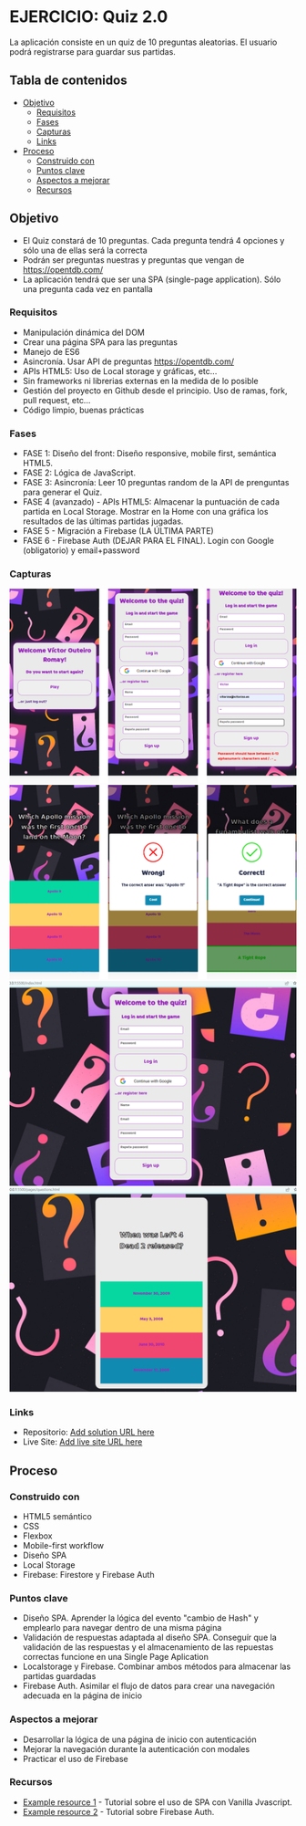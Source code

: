 # EJERCICIO: Quiz 2.0

La aplicación consiste en un quiz de 10 preguntas aleatorias. El usuario podrá registrarse para guardar sus partidas.

## Tabla de contenidos

- [Objetivo](#objetivo)
  - [Requisitos](#requisitos)
  - [Fases](#fases)
  - [Capturas](#capturas)
  - [Links](#links)
- [Proceso](#Proceso)
  - [Construido con](#construido-con)
  - [Puntos clave](#puntos-clave)
  - [Aspectos a mejorar](#aspectos-a-mejorar)
  - [Recursos](#recursos)

## Objetivo

- El Quiz constará de 10 preguntas. Cada pregunta tendrá 4 opciones y sólo una de ellas será la correcta
- Podrán ser preguntas nuestras y preguntas que vengan de https://opentdb.com/
- La aplicación tendrá que ser una SPA (single-page application). Sólo una pregunta cada vez en pantalla

### Requisitos

- Manipulación dinámica del DOM
- Crear una página SPA para las preguntas
- Manejo de ES6
- Asincronía. Usar API de preguntas https://opentdb.com/
- APIs HTML5: Uso de Local storage y gráficas, etc...
- Sin frameworks ni librerias externas en la medida de lo posible
- Gestión del proyecto en Github desde el principio. Uso de ramas, fork, pull request, etc...
- Código limpio, buenas prácticas

### Fases

- FASE 1: Diseño del front: Diseño responsive, mobile first, semántica HTML5.
- FASE 2: Lógica de JavaScript.
- FASE 3: Asincronía: Leer 10 preguntas random de la API de prenguntas para generar el Quiz.
- FASE 4 (avanzado) - APIs HTML5: Almacenar la puntuación de cada partida en Local Storage. Mostrar en la Home con una gráfica los resultados de las últimas partidas jugadas.
- FASE 5 - Migración a Firebase (LA ÚLTIMA PARTE)
- FASE 6 - Firebase Auth (DEJAR PARA EL FINAL). Login con Google (obligatorio) y email+password

### Capturas

![](./assets/screenshots/smartphone-login.jpg)
![](./assets/screenshots/smartphone-play.jpg)
![](./assets/screenshots/desktop-login.jpg)
![](./assets/screenshots/desktop-play.jpg)

### Links

- Repositorio: [Add solution URL here](https://github.com/Radu-A/quiz-team-up)
- Live Site: [Add live site URL here](https://quiz-team-up.vercel.app/)

## Proceso

### Construido con

- HTML5 semántico
- CSS
- Flexbox
- Mobile-first workflow
- Diseño SPA
- Local Storage
- Firebase: Firestore y Firebase Auth

### Puntos clave

- Diseño SPA. Aprender la lógica del evento "cambio de Hash" y emplearlo para navegar dentro de una misma página
- Validación de respuestas adaptada al diseño SPA. Conseguír que la validación de las respuestas y el almacenamiento de las repuestas correctas funcione en una Single Page Aplication
- Localstorage y Firebase. Combinar ambos métodos para almacenar las partidas guardadas
- Firebase Auth. Asimilar el flujo de datos para crear una navegación adecuada en la página de inicio

### Aspectos a mejorar

- Desarrollar la lógica de una página de inicio con autenticación
- Mejorar la navegación durante la autenticación con modales
- Practicar el uso de Firebase

### Recursos

- [Example resource 1](https://www.youtube.com/watch?v=D9avX-jtIPM&t=3980s) - Tutorial sobre el uso de SPA con Vanilla Jvascript.
- [Example resource 2](https://www.youtube.com/watch?v=1rLBjRF0ep0&t=3974s) - Tutorial sobre Firebase Auth.
